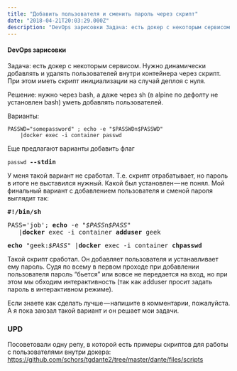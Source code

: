 ```yaml
---
title: "Добавить пользователя и сменить пароль через скрипт"
date: "2018-04-21T20:03:29.000Z"
description: "DevOps зарисовки Задача: есть докер с некоторым сервисом. Нужно динамически добавлять и удалять пользователей внутри контейнера "
---
```


<h4>DevOps зарисовки</h4>
<p>Задача: есть докер с некоторым сервисом. Нужно динамически добавлять и удалять пользователей внутри контейнера через скрипт. При этом иметь скрипт инициализации на случай деплоя с нуля.</p>
<p>Решение: нужно через bash, а даже через sh (в alpine по дефолту не установлен bash) уметь добавлять пользователей.</p>
<p>Варианты:</p>
<pre><code>PASSWD="somepassword" ; echo -e "$PASSWDn$PASSWD" <br>    |docker exec -i container passwd</code></pre>
<p>Еще предлагают варианты добавить флаг</p>
<pre><code>passwd </code><strong>--stdin</strong></pre>
<p>У меня такой вариант не сработал. Т.е. скрипт отрабатывает, но пароль в итоге не выставился нужный. Какой был установлен — не понял. Мой финальный вариант с добавлением пользователя и сменой пароля выглядит так:</p>
<pre><strong>#!/bin/sh</strong></pre>
<pre>PASS='job'; <strong>echo</strong> -e "<em>$PASS</em>n<em>$PASS</em>" <br>   |<strong>docker</strong><em> </em>exec -i container <strong>adduser</strong> geek</pre>
<pre><strong>echo</strong> "geek:<em>$PASS</em>" |<strong>docker</strong><em> </em>exec -i container <strong>chpasswd</strong></pre>
<p>Такой скрипт сработал. Он добавляет пользователя и устанавливает ему пароль. Судя по всему в первом проходе при добавлении пользователя пароль “бьется” или вовсе не передается на вход, но при этом мы обходим интерактивность (так как adduser просит задать пароль в интерактивном режиме).</p>
<p>Если знаете как сделать лучше — напишите в комментарии, пожалуйста. А я пока заюзал такой вариант и он решает мои задачи.</p>
<h3>UPD</h3>
<p>Посоветовали одну репу, в которой есть примеры скриптов для работы с пользователями внутри докера: <a href="https://github.com/schors/tgdante2/tree/master/dante/files/scripts" target="_blank" rel="noopener noreferrer">https://github.com/schors/tgdante2/tree/master/dante/files/scripts</a></p>


